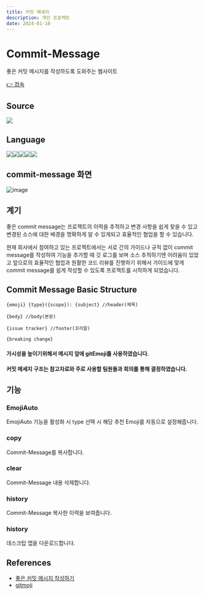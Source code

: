 ```yaml
---
title: 커밋 메세지
description: 개인 프로젝트
date: 2024-01-10
---
```


# Commit-Message 

좋은 커밋 메시지를 작성하도록 도와주는 웹사이트
<div>
    <a href="https://kwonyongjun1.github.io/commit-message/">
    👉 접속 
    </a>
</div>


## Source
<div style= "display: inline-flex;">
<a href="https://github.com/kwonyongjun1/commit-message"><img src="https://img.shields.io/badge/GitHub-181717?style=flat&logo=GitHub&logoColor=white&link=https://github.com/kwonyongjun1/commit-message"/></a>
</div>





## Language
<div style="display: inline-flex;">
    <img src="https://img.shields.io/badge/JavaScript-F7DF1E?style=flat&logo=JavaScript&logoColor=black "/>
    <img src="https://img.shields.io/badge/React-61DAFB?style=flat&logo=React&logoColor=black "/>
    <img src="https://img.shields.io/badge/css3-1572B6?style=flat&logo=css3&logoColor=white "/>
    <img src="https://img.shields.io/badge/Sass-CC6699?style=flat&logo=Sass&logoColor=white "/>
    <img src="https://img.shields.io/badge/Electron-47848F?style=flat&logo=Electron&logoColor=white "/>
</div>



## commit-message 화면 
![image](https://github.com/kwonyongjun1/kwonyongjun1.github.io/assets/70560755/2a2105ff-ce53-4dcf-9645-f52c73f8e130)


## 계기
좋은 commit message는 프로젝트의 이력을 추적하고 변경 사항을 쉽게 찾을 수 있고 변경된 소스에 대한 배경을 명확하게 알 수 있게되고 효율적인 협업을 할 수 있습니다.


현재 회사에서 참여하고 있는 프로젝트에서는 서로 간의 가이드나 규칙 없이 commit message를 작성하여 기능을 추가할 때 깃 로그를 보며 소스 추적하기엔 어려움이 있었고
앞으로의 효율적인 협업과 원활한 코드 리뷰를 진행하기 위해서 가이드에 맞게 commit message를 쉽게 작성할 수 있도록 프로젝트를 시작하게 되었습니다.


<!-- ## 만들기 전 고려사항
- 오프라인에서도 지원해야된다(내부망을 사용하는 프로젝트가 있다).
- PC 버전으로만 한다.
- 최대한 심플하게 만든다.
-->

## Commit Message Basic Structure
```
{emoji} {type}({scope}): {subject} //header(제목)
​
{body} //body(본문)
​
{issue tracker} //footer(꼬리말)

{breaking change}
```
#### 가시성을 높이기위해서 메시지 앞에 gitEmoji를 사용하였습니다.
#### 커밋 메세지 구조는 참고자료와 주로 사용할 팀원들과 회의를 통해 결정하였습니다.

## 기능
### EmojiAuto
EmojiAuto 기능을 활성화 시 type 선택 시 해당 추천 Emoji를 자동으로 설정해줍니다.
### copy 
Commit-Message를 복사합니다.
### clear
Commit-Message 내용 삭제합니다.
### history
Commit-Message 복사한 이력을 보여줍니다.
### history
데스크탑 앱을 다운로드합니다.

## References
- [좋은 커밋 메시지 작성하기](https://github.com/sj960126/Commit-message)
- [gitmoji](https://gitmoji.dev/)


